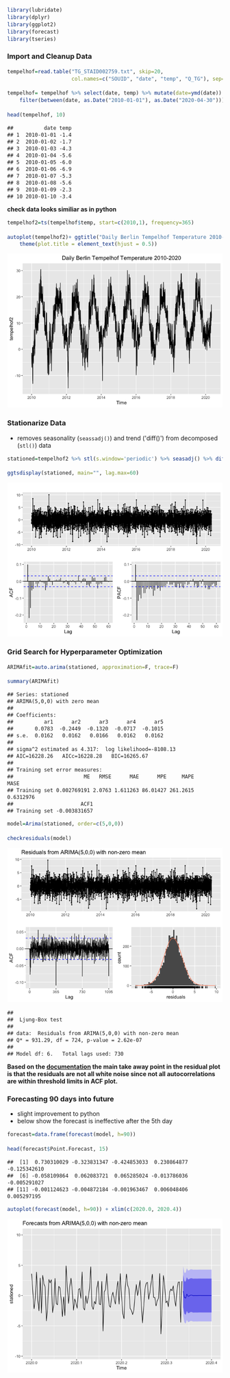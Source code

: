 ``` r
library(lubridate)
library(dplyr)
library(ggplot2)
library(forecast)
library(tseries)
```

### Import and Cleanup Data

``` r
tempelhof=read.table("TG_STAID002759.txt", skip=20, 
                     col.names=c("SOUID", "date", "temp", "Q_TG"), sep=',')

tempelhof= tempelhof %>% select(date, temp) %>% mutate(date=ymd(date)) %>% mutate(temp=temp/10) %>% 
    filter(between(date, as.Date("2010-01-01"), as.Date("2020-04-30")))

head(tempelhof, 10)
```

    ##          date temp
    ## 1  2010-01-01 -1.4
    ## 2  2010-01-02 -1.7
    ## 3  2010-01-03 -4.3
    ## 4  2010-01-04 -5.6
    ## 5  2010-01-05 -6.0
    ## 6  2010-01-06 -6.9
    ## 7  2010-01-07 -5.3
    ## 8  2010-01-08 -5.6
    ## 9  2010-01-09 -2.3
    ## 10 2010-01-10 -3.4

**check data looks similiar as in python**

``` r
tempelhof2=ts(tempelhof$temp, start=c(2010,1), frequency=365)

autoplot(tempelhof2)+ ggtitle("Daily Berlin Tempelhof Temperature 2010-2020") + 
    theme(plot.title = element_text(hjust = 0.5))
```

![](ARIMA_R_files/figure-markdown_github/TempGraph-1.png)

### Stationarize Data

-   removes seasonality (`seassadj()`) and trend ('diff()') from decomposed (`stl()`) data

``` r
stationed=tempelhof2 %>% stl(s.window='periodic') %>% seasadj() %>% diff()

ggtsdisplay(stationed, main="", lag.max=60)
```

![](ARIMA_R_files/figure-markdown_github/stationarize-1.png)

### Grid Search for Hyperparameter Optimization

``` r
ARIMAfit=auto.arima(stationed, approximation=F, trace=F)

summary(ARIMAfit)
```

    ## Series: stationed 
    ## ARIMA(5,0,0) with zero mean 
    ## 
    ## Coefficients:
    ##          ar1      ar2      ar3      ar4      ar5
    ##       0.0783  -0.2449  -0.1320  -0.0717  -0.1015
    ## s.e.  0.0162   0.0162   0.0166   0.0162   0.0162
    ## 
    ## sigma^2 estimated as 4.317:  log likelihood=-8108.13
    ## AIC=16228.26   AICc=16228.28   BIC=16265.67
    ## 
    ## Training set error measures:
    ##                       ME   RMSE      MAE      MPE     MAPE      MASE
    ## Training set 0.002769191 2.0763 1.611263 86.01427 261.2615 0.6312976
    ##                      ACF1
    ## Training set -0.003831657

``` r
model=Arima(stationed, order=c(5,0,0))

checkresiduals(model)
```

![](ARIMA_R_files/figure-markdown_github/modelfit-1.png)

    ## 
    ##  Ljung-Box test
    ## 
    ## data:  Residuals from ARIMA(5,0,0) with non-zero mean
    ## Q* = 931.29, df = 724, p-value = 2.62e-07
    ## 
    ## Model df: 6.   Total lags used: 730

**Based on the [documentation](https://otexts.com/fpp2/arima-r.html) the main take away point in the residual plot is that the residuals are not all white noise since not all autocorrelations are within threshold limits in ACF plot.**

### Forecasting 90 days into future

-   slight improvement to python
-   below show the forecast is ineffective after the 5th day

``` r
forecast=data.frame(forecast(model, h=90))

head(forecast$Point.Forecast, 15)
```

    ##  [1]  0.730310029 -0.323831347 -0.424853033  0.230864877 -0.125342610
    ##  [6] -0.058109864  0.062083721  0.065285024 -0.013786036 -0.005291027
    ## [11] -0.001124623 -0.004872184 -0.001963467  0.006048406  0.005297195

``` r
autoplot(forecast(model, h=90)) + xlim(c(2020.0, 2020.4))
```

![](ARIMA_R_files/figure-markdown_github/modelfit2-1.png)
